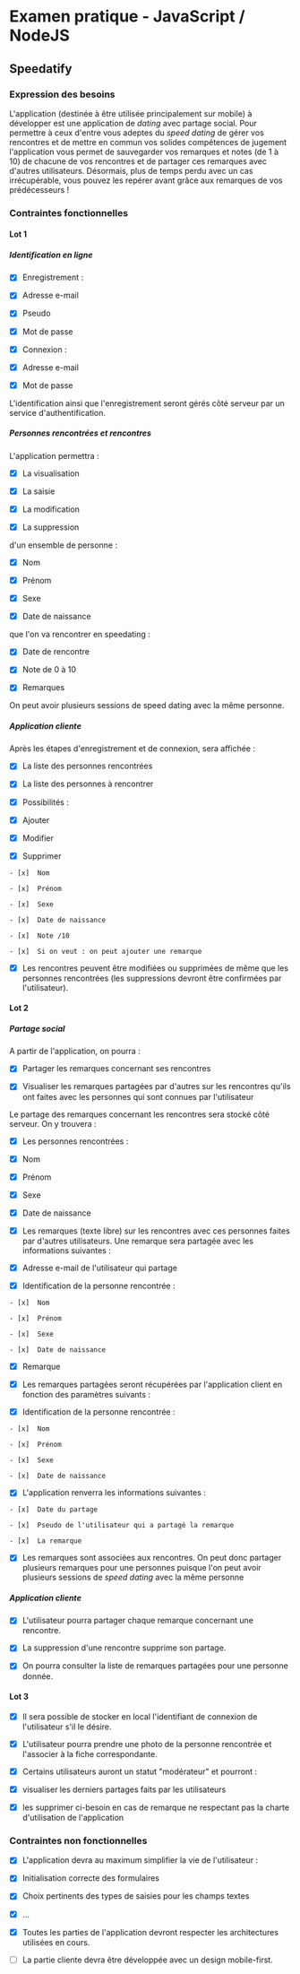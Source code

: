 # Examen pratique - JavaScript / NodeJS

## Speedatify

### Expression des besoins

L'application (destinée à être utilisée principalement sur mobile) à développer est une application de *dating* avec partage social. Pour permettre à ceux d'entre vous adeptes du *speed dating* de gérer vos rencontres et de mettre en commun vos solides compétences de jugement
l'application vous permet de sauvegarder vos remarques et notes (de 1 à 10) de chacune de vos rencontres et de partager ces remarques avec d'autres utilisateurs. Désormais, plus de temps perdu avec un cas irrécupérable, vous pouvez les repérer avant grâce aux remarques de vos prédécesseurs !

### Contraintes fonctionnelles

#### Lot 1

##### Identification en ligne

- [x]  Enregistrement :
  
  - [x]  Adresse e-mail
  
  - [x]  Pseudo
  
  - [x]  Mot de passe

- [x]  Connexion : 
  
  - [x]  Adresse e-mail
  
  - [x]  Mot de passe

L'identification ainsi que l'enregistrement seront gérés côté serveur par un service d'authentification.

##### Personnes rencontrées et rencontres

L'application permettra :

- [x]  La visualisation 

- [x]  La saisie 

- [x]  La modification 

- [x]  La suppression 

d'un ensemble de personne :

- [x]  Nom

- [x]  Prénom

- [x]  Sexe

- [x]  Date de naissance

que l'on va rencontrer en speedating :

- [x]  Date de rencontre

- [x]  Note de 0 à 10

- [x]  Remarques

On peut avoir plusieurs sessions de speed dating avec la même personne.

##### Application cliente

Après les étapes d'enregistrement et de connexion, sera affichée :

- [x]  La liste des personnes rencontrées

- [x]  La liste des personnes à rencontrer 

- [x]  Possibilités :
  
  - [x]  Ajouter
  
  - [x]  Modifier
  
  - [x]  Supprimer
    
    - [x]  Nom
    
    - [x]  Prénom
    
    - [x]  Sexe
    
    - [x]  Date de naissance
    
    - [x]  Note /10
    
    - [x]  Si on veut : on peut ajouter une remarque

- [x]  Les rencontres peuvent être modifiées ou supprimées de même que les personnes rencontrées (les suppressions devront être confirmées par l'utilisateur).

#### Lot 2

##### Partage social

A partir de l'application, on pourra : 

- [x]  Partager les remarques concernant ses rencontres

- [x]  Visualiser les remarques partagées par d'autres sur les rencontres qu'ils ont faites avec les personnes qui sont connues par l'utilisateur

Le partage des remarques concernant les rencontres sera stocké côté serveur. On y trouvera :

- [x]  Les personnes rencontrées :
  
  - [x]  Nom
  
  - [x]  Prénom
  
  - [x]  Sexe
  
  - [x]  Date de naissance

- [x]  Les remarques (texte libre) sur les rencontres avec ces personnes  faites par d'autres utilisateurs. Une remarque sera partagée avec les informations suivantes :
  
  - [x]  Adresse e-mail de l'utilisateur qui partage
  
  - [x]  Identification de la personne rencontrée :
    
    - [x]  Nom
    
    - [x]  Prénom
    
    - [x]  Sexe
    
    - [x]  Date de naissance
  
  - [x]  Remarque

- [x]  Les remarques partagées seront récupérées par l'application client en fonction des paramètres suivants :
  
  - [x]  Identification de la personne rencontrée :
    
    - [x]  Nom
    
    - [x]  Prénom
    
    - [x]  Sexe
    
    - [x]  Date de naissance
  
  - [x]  L'application renverra les informations suivantes :
    
    - [x]  Date du partage
    
    - [x]  Pseudo de l'utilisateur qui a partagé la remarque
    
    - [x]  La remarque

- [x]  Les remarques sont associées aux rencontres. On peut donc partager plusieurs remarques pour une personnes puisque l'on peut avoir plusieurs sessions de *speed dating* avec la même personne

##### Application cliente

- [x]  L'utilisateur pourra partager chaque remarque concernant une rencontre.

- [x]  La suppression d'une rencontre supprime son partage.

- [x]  On pourra consulter la liste de remarques partagées pour une personne donnée.

#### Lot 3

- [x]  Il sera possible de stocker en local l'identifiant de connexion de l'utilisateur s'il le désire.

- [x]  L'utilisateur pourra prendre une photo de la personne rencontrée et l'associer à la fiche correspondante.

- [x]  Certains utilisateurs auront un statut "modérateur" et pourront : 
  
  - [x]  visualiser les derniers partages faits par les utilisateurs 
  
  - [x]  les supprimer ci-besoin en cas de remarque ne respectant pas la charte d'utilisation de l'application



### Contraintes non fonctionnelles

- [x]  L'application devra au maximum simplifier la vie de l'utilisateur :
  
  - [x]  Initialisation correcte des formulaires
  
  - [x]  Choix pertinents des types de saisies pour les champs textes
  
  - [x]  ...

- [x]  Toutes les parties de l'application devront respecter les architectures utilisées en cours.

- [ ]  La partie cliente devra être développée avec un design mobile-first.

